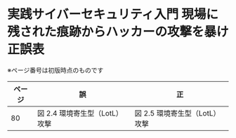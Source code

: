 # 実践サイバーセキュリティ入門 現場に残された痕跡からハッカーの攻撃を暴け 正誤表

※ページ番号は初版時点のものです

| ページ | 誤 | 正 |
| ---- | ---- | ---- |
| 80 | 図 2.4 環境寄生型（LotL）攻撃 | 図 2.5 環境寄生型（LotL）攻撃 |
